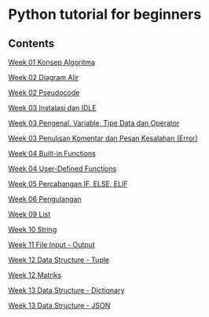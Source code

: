 # Python tutorial for beginners

## Contents

<a href="https://github.com/priyandari/Python-tutorial-for-beginners/blob/master/week_01%20Konsep%20Algoritma.ipynb"> Week 01 Konsep Algoritma</a>

<a href="https://github.com/priyandari/Python-tutorial-for-beginners/blob/master/week_02%20Diagram%20Alir.ipynb"> Week 02 Diagram Alir</a>

<a href="https://github.com/priyandari/Python-tutorial-for-beginners/blob/tutorial2021/week_02_Pseudocode.pdf"> Week 02 Pseudocode</a>

<a href="https://github.com/priyandari/Python-tutorial-for-beginners/blob/master/week_03%20Instalasi%20dan%20IDLE.ipynb"> Week 03 Instalasi dan IDLE</a>

<a href="https://github.com/priyandari/Python-tutorial-for-beginners/blob/master/week_03%20Pengenal%2C%20Variable%2C%20Tipe%20Data%20dan%20Operator.ipynb"> Week 03 Pengenal, Variable, Tipe Data dan Operator</a>

<a href="https://github.com/priyandari/Python-tutorial-for-beginners/blob/master/week_03%20Penulisan%20Komentar%20dan%20Pesan%20Kesalahan%20(Error).ipynb"> Week 03 Penulisan Komentar dan Pesan Kesalahan (Error)</a>

<a href="https://github.com/priyandari/Python-tutorial-for-beginners/blob/master/week_04%20Built-in%20Functions.ipynb"> Week 04 Built-in Functions</a>

<a href="https://github.com/priyandari/Python-tutorial-for-beginners/blob/master/week_04%20User-Defined%20Functions.ipynb"> Week 04 User-Defined Functions</a>

<a href="https://github.com/priyandari/Python-tutorial-for-beginners/blob/master/week_05%20Percabangan%20IF%2C%20ELSE%2C%20ELIF.ipynb"> Week 05 Percabangan IF, ELSE, ELIF</a>

<a href="https://github.com/priyandari/Python-tutorial-for-beginners/blob/master/week_06%20Pengulangan.ipynb"> Week 06 Pengulangan</a>

<a href="https://github.com/priyandari/Python-tutorial-for-beginners/blob/master/week_09%20List.ipynb"> Week 09 List</a>

<a href="https://github.com/priyandari/Python-tutorial-for-beginners/blob/master/week_10%20String.ipynb"> Week 10 String</a>

<a href="https://github.com/priyandari/Python-tutorial-for-beginners/blob/master/week_11%20File%20Input%20-%20Output.ipynb"> Week 11 File Input - Output</a>

<a href="https://github.com/priyandari/Python-tutorial-for-beginners/blob/master/week_12%20Data%20Structure%20-%20Tuple.ipynb"> Week 12 Data Structure - Tuple</a>

<a href="https://github.com/priyandari/Python-tutorial-for-beginners/blob/master/week_12%20Matriks.ipynb"> Week 12 Matriks</a>

<a href="https://github.com/priyandari/Python-tutorial-for-beginners/blob/master/week_13%20Data%20Structure%20-%20Dictionary.ipynb"> Week 13 Data Structure - Dictionary</a>

<a href="https://github.com/priyandari/Python-tutorial-for-beginners/blob/master/week_13%20Data%20Structure%20-%20JSON.ipynb"> Week 13 Data Structure - JSON</a>